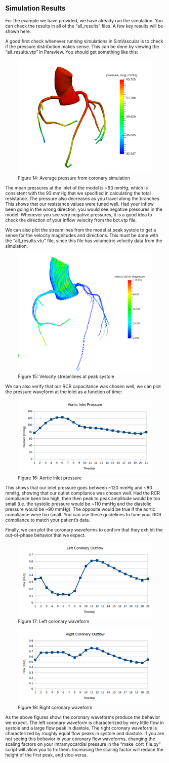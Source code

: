 ## Simulation Results

For the example we have provided, we have already run the simulation. You can check the results in all of the “all_results” files. A few key results will be shown here.

A good first check whenever running simulations in SimVascular is to check if the pressure distribution makes sense. This can be done by viewing the “all_results.vtp” in Paraview. You should get something like this:

<figure>
  <img class="svImg svImgMd" src="/clinical/coronary/imgs/average_pressure.png">
  <figcaption class="svCaption" >Figure 14: Average pressure from coronary simulation</figcaption>
</figure>

The mean pressures at the inlet of the model is ~93 mmHg, which is consistent with the 93 mmHg that we specified in calculating the total resistance. The pressure also decreases as you travel along the branches. This shows that our resistance values were tuned well. Had your inflow been going in the wrong direction, you would see negative pressures in the model. Whenever you see very negative pressures, it is a good idea to check the direction of your inflow velocity from the bct.vtp file.

We can also plot the streamlines from the model at peak systole to get a sense for the velocity magnitudes and directions. This must be done with the “all_results.vtu” file, since this file has volumetric velocity data from the simulation.

<figure>
  <img class="svImg svImgMd" src="/clinical/coronary/imgs/velocity_magnitude.png">
  <figcaption class="svCaption" >Figure 15: Velocity streamlines at peak systole</figcaption>
</figure>

We can also verify that our RCR capacitance was chosen well, we can plot the pressure waveform at the inlet as a function of time:

<figure>
  <img class="svImg svImgMd" src="/clinical/coronary/imgs/aortic_inlet_pressure.png">
  <figcaption class="svCaption" >Figure 16: Aortic inlet pressure</figcaption>
</figure>

This shows that our inlet pressure goes between ~120 mmHg and ~80 mmHg, showing that our outlet compliance was chosen well. Had the RCR compliance been too high, then then peak to peak amplitude would be too small (i.e. the systolic pressure would be ~110 mmHg and the diastolic pressure would be ~90 mmHg). The opposite would be true if the aortic compliance were too small. You can use these guidelines to tune your RCR compliance to match your patient’s data.

Finally, we can plot the coronary waveforms to confirm that they exhibit the out-of-phase behavior that we expect.

<figure>
  <img class="svImg svImgMd" src="/clinical/coronary/imgs/left_coronary_outflow.png">
  <figcaption class="svCaption" >Figure 17: Left coronary waveform</figcaption>
</figure>

<figure>
  <img class="svImg svImgMd" src="/clinical/coronary/imgs/right_coronary_outflow.png">
  <figcaption class="svCaption" >Figure 18: Right coronary waveform</figcaption>
</figure>

As the above figures show, the coronary waveforms produce the behavior we expect. The left coronary waveform is characterized by very little flow in systole and a large flow peak in diastole. The right coronary waveform is characterized by roughly equal flow peaks in systole and diastole. If you are not seeing this behavior in your coronary flow waveforms, changing the scaling factors on your intramyocardial pressure in the “make_cort_file.py” script will allow you to fix them. Increasing the scaling factor will reduce the height of the first peak, and vice-versa.
